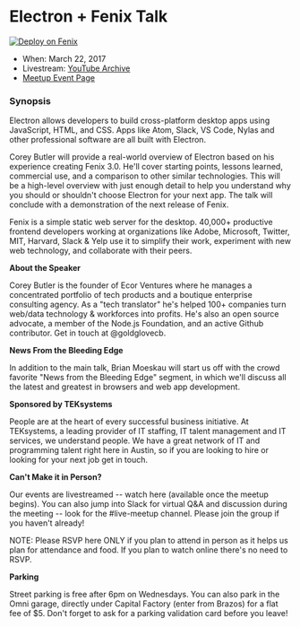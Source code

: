 # Electron + Fenix Talk

[![Deploy on Fenix](https://cdn.author.io/fenix/smallbadge.png)](https://goo.gl/6LdPZw)

- When: March 22, 2017
- Livestream: [YouTube Archive](https://www.youtube.com/results?search_query=bleeding+edge+web)
- [Meetup Event Page](https://www.meetup.com/bleeding-edge-web/events/238430935/)

### Synopsis

Electron allows developers to build cross-platform desktop apps using JavaScript, HTML, and CSS. Apps like Atom, Slack, VS Code, Nylas and other professional software are all built with Electron.

Corey Butler will provide a real-world overview of Electron based on his experience creating Fenix 3.0. He'll cover starting points, lessons learned, commercial use, and a comparison to other similar technologies. This will be a high-level overview with just enough detail to help you understand why you should or shouldn't choose Electron for your next app. The talk will conclude with a demonstration of the next release of Fenix.

Fenix is a simple static web server for the desktop. 40,000+ productive frontend developers working at organizations like Adobe, Microsoft, Twitter, MIT, Harvard, Slack & Yelp use it to simplify their work, experiment with new web technology, and collaborate with their peers.

**About the Speaker**

Corey Butler is the founder of Ecor Ventures where he manages a concentrated portfolio of tech products and a boutique enterprise consulting agency. As a "tech translator" he's helped 100+ companies turn web/data technology & workforces into profits. He's also an open source advocate, a member of the Node.js Foundation, and an active Github contributor. Get in touch at @goldglovecb.

**News From the Bleeding Edge**

In addition to the main talk, Brian Moeskau will start us off with the crowd favorite "News from the Bleeding Edge" segment, in which we'll discuss all the latest and greatest in browsers and web app development.

**Sponsored by TEKsystems**

People are at the heart of every successful business initiative. At TEKsystems, a leading provider of IT staffing, IT talent management and IT services, we understand people. We have a great network of IT and programming talent right here in Austin, so if you are looking to hire or looking for your next job get in touch.

**Can't Make it in Person?**

Our events are livestreamed -- watch here (available once the meetup begins). You can also jump into Slack for virtual Q&A and discussion during the meeting -- look for the #live-meetup channel. Please join the group if you haven't already!

NOTE: Please RSVP here ONLY if you plan to attend in person as it helps us plan for attendance and food. If you plan to watch online there's no need to RSVP.

**Parking**

Street parking is free after 6pm on Wednesdays. You can also park in the Omni garage, directly under Capital Factory (enter from Brazos) for a flat fee of $5. Don't forget to ask for a parking validation card before you leave!

